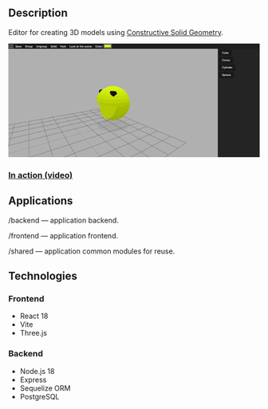 ## Description
Editor for creating 3D models using [Constructive Solid Geometry](https://en.wikipedia.org/wiki/Constructive_solid_geometry).

![alt text](image.png)

### [In action (video)](https://drive.google.com/file/d/1EaGC0rgZM78isa7YWTGCszfiDUjDTR0y/view?usp=sharing)

## Applications
/backend — application backend.

/frontend — application frontend.

/shared — application common modules for reuse.


## Technologies
### Frontend
* React 18
* Vite
* Three.js

### Backend
* Node.js 18
* Express
* Sequelize ORM
* PostgreSQL
